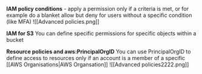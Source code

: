 **IAM policy conditions** - apply a permission only if a criteria is met, or for example do a blanket allow but deny for users without a specific condition (like MFA)
![[Advanced policies.png]]

**IAM for S3**
You can define specific permissions for specific objects within a bucket


**Resource policies and aws:PrincipalOrgID**
You can use PrincipalOrgID to define access to resources only if an account is a member of a specific [[AWS Organisations|AWS Organsation]] 
![[Advanced policies2222.png]]
